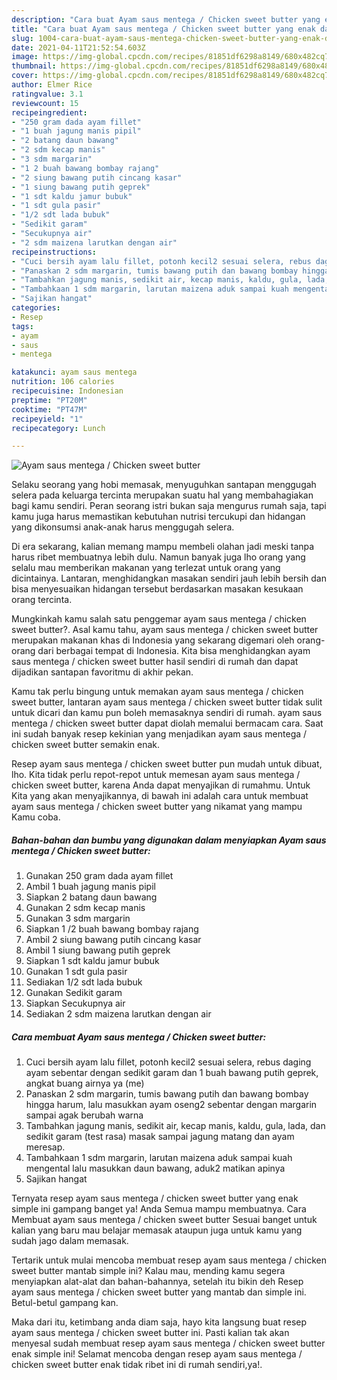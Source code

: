 ```yaml
---
description: "Cara buat Ayam saus mentega / Chicken sweet butter yang enak dan Mudah Dibuat"
title: "Cara buat Ayam saus mentega / Chicken sweet butter yang enak dan Mudah Dibuat"
slug: 1004-cara-buat-ayam-saus-mentega-chicken-sweet-butter-yang-enak-dan-mudah-dibuat
date: 2021-04-11T21:52:54.603Z
image: https://img-global.cpcdn.com/recipes/81851df6298a8149/680x482cq70/ayam-saus-mentega-chicken-sweet-butter-foto-resep-utama.jpg
thumbnail: https://img-global.cpcdn.com/recipes/81851df6298a8149/680x482cq70/ayam-saus-mentega-chicken-sweet-butter-foto-resep-utama.jpg
cover: https://img-global.cpcdn.com/recipes/81851df6298a8149/680x482cq70/ayam-saus-mentega-chicken-sweet-butter-foto-resep-utama.jpg
author: Elmer Rice
ratingvalue: 3.1
reviewcount: 15
recipeingredient:
- "250 gram dada ayam fillet"
- "1 buah jagung manis pipil"
- "2 batang daun bawang"
- "2 sdm kecap manis"
- "3 sdm margarin"
- "1 2 buah bawang bombay rajang"
- "2 siung bawang putih cincang kasar"
- "1 siung bawang putih geprek"
- "1 sdt kaldu jamur bubuk"
- "1 sdt gula pasir"
- "1/2 sdt lada bubuk"
- "Sedikit garam"
- "Secukupnya air"
- "2 sdm maizena larutkan dengan air"
recipeinstructions:
- "Cuci bersih ayam lalu fillet, potonh kecil2 sesuai selera, rebus daging ayam sebentar dengan sedikit garam dan 1 buah bawang putih geprek, angkat buang airnya ya (me)"
- "Panaskan 2 sdm margarin, tumis bawang putih dan bawang bombay hingga harum, lalu masukkan ayam oseng2 sebentar dengan margarin sampai agak berubah warna"
- "Tambahkan jagung manis, sedikit air, kecap manis, kaldu, gula, lada, dan sedikit garam (test rasa) masak sampai jagung matang dan ayam meresap."
- "Tambahkaan 1 sdm margarin, larutan maizena aduk sampai kuah mengental lalu masukkan daun bawang, aduk2 matikan apinya"
- "Sajikan hangat"
categories:
- Resep
tags:
- ayam
- saus
- mentega

katakunci: ayam saus mentega 
nutrition: 106 calories
recipecuisine: Indonesian
preptime: "PT20M"
cooktime: "PT47M"
recipeyield: "1"
recipecategory: Lunch

---
```



![Ayam saus mentega / Chicken sweet butter](https://img-global.cpcdn.com/recipes/81851df6298a8149/680x482cq70/ayam-saus-mentega-chicken-sweet-butter-foto-resep-utama.jpg)

Selaku seorang yang hobi memasak, menyuguhkan santapan menggugah selera pada keluarga tercinta merupakan suatu hal yang membahagiakan bagi kamu sendiri. Peran seorang istri bukan saja mengurus rumah saja, tapi kamu juga harus memastikan kebutuhan nutrisi tercukupi dan hidangan yang dikonsumsi anak-anak harus menggugah selera.

Di era  sekarang, kalian memang mampu membeli olahan jadi meski tanpa harus ribet membuatnya lebih dulu. Namun banyak juga lho orang yang selalu mau memberikan makanan yang terlezat untuk orang yang dicintainya. Lantaran, menghidangkan masakan sendiri jauh lebih bersih dan bisa menyesuaikan hidangan tersebut berdasarkan masakan kesukaan orang tercinta. 



Mungkinkah kamu salah satu penggemar ayam saus mentega / chicken sweet butter?. Asal kamu tahu, ayam saus mentega / chicken sweet butter merupakan makanan khas di Indonesia yang sekarang digemari oleh orang-orang dari berbagai tempat di Indonesia. Kita bisa menghidangkan ayam saus mentega / chicken sweet butter hasil sendiri di rumah dan dapat dijadikan santapan favoritmu di akhir pekan.

Kamu tak perlu bingung untuk memakan ayam saus mentega / chicken sweet butter, lantaran ayam saus mentega / chicken sweet butter tidak sulit untuk dicari dan kamu pun boleh memasaknya sendiri di rumah. ayam saus mentega / chicken sweet butter dapat diolah memalui bermacam cara. Saat ini sudah banyak resep kekinian yang menjadikan ayam saus mentega / chicken sweet butter semakin enak.

Resep ayam saus mentega / chicken sweet butter pun mudah untuk dibuat, lho. Kita tidak perlu repot-repot untuk memesan ayam saus mentega / chicken sweet butter, karena Anda dapat menyajikan di rumahmu. Untuk Kita yang akan menyajikannya, di bawah ini adalah cara untuk membuat ayam saus mentega / chicken sweet butter yang nikamat yang mampu Kamu coba.

<!--inarticleads1-->

##### Bahan-bahan dan bumbu yang digunakan dalam menyiapkan Ayam saus mentega / Chicken sweet butter:

1. Gunakan 250 gram dada ayam fillet
1. Ambil 1 buah jagung manis pipil
1. Siapkan 2 batang daun bawang
1. Gunakan 2 sdm kecap manis
1. Gunakan 3 sdm margarin
1. Siapkan 1 /2 buah bawang bombay rajang
1. Ambil 2 siung bawang putih cincang kasar
1. Ambil 1 siung bawang putih geprek
1. Siapkan 1 sdt kaldu jamur bubuk
1. Gunakan 1 sdt gula pasir
1. Sediakan 1/2 sdt lada bubuk
1. Gunakan Sedikit garam
1. Siapkan Secukupnya air
1. Sediakan 2 sdm maizena larutkan dengan air




<!--inarticleads2-->

##### Cara membuat Ayam saus mentega / Chicken sweet butter:

1. Cuci bersih ayam lalu fillet, potonh kecil2 sesuai selera, rebus daging ayam sebentar dengan sedikit garam dan 1 buah bawang putih geprek, angkat buang airnya ya (me)
1. Panaskan 2 sdm margarin, tumis bawang putih dan bawang bombay hingga harum, lalu masukkan ayam oseng2 sebentar dengan margarin sampai agak berubah warna
1. Tambahkan jagung manis, sedikit air, kecap manis, kaldu, gula, lada, dan sedikit garam (test rasa) masak sampai jagung matang dan ayam meresap.
1. Tambahkaan 1 sdm margarin, larutan maizena aduk sampai kuah mengental lalu masukkan daun bawang, aduk2 matikan apinya
1. Sajikan hangat




Ternyata resep ayam saus mentega / chicken sweet butter yang enak simple ini gampang banget ya! Anda Semua mampu membuatnya. Cara Membuat ayam saus mentega / chicken sweet butter Sesuai banget untuk kalian yang baru mau belajar memasak ataupun juga untuk kamu yang sudah jago dalam memasak.

Tertarik untuk mulai mencoba membuat resep ayam saus mentega / chicken sweet butter mantab simple ini? Kalau mau, mending kamu segera menyiapkan alat-alat dan bahan-bahannya, setelah itu bikin deh Resep ayam saus mentega / chicken sweet butter yang mantab dan simple ini. Betul-betul gampang kan. 

Maka dari itu, ketimbang anda diam saja, hayo kita langsung buat resep ayam saus mentega / chicken sweet butter ini. Pasti kalian tak akan menyesal sudah membuat resep ayam saus mentega / chicken sweet butter enak simple ini! Selamat mencoba dengan resep ayam saus mentega / chicken sweet butter enak tidak ribet ini di rumah sendiri,ya!.

